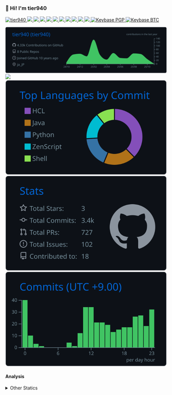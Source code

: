 ### 👋 Hi! I'm tier940

<p align="left"> 
  <a href="https://github.com/tier940/tier940/">
    <img src="https://komarev.com/ghpvc/?username=tier940" alt="tier940" />
  </a>
  <a href="http://twitter.com/tier940">
    <img height="20" src="https://img.shields.io/twitter/follow/tier940?label=Twitter&logo=twitter&style=flat" />
  </a>
  <a href="https://github.com/tier940">
    <img height="20" src="https://img.shields.io/github/followers/tier940?label=follow&logo=github&style=flat" />
  </a>
  <a href="https://www.reddit.com/user/tier940">
    <img height="20" src="https://img.shields.io/reddit/user-karma/combined/tier940?label=Reddit&logo=reddit&style=flat" />
  </a>
  <a href="https://stackoverflow.com/users/17317833/tier940">
    <img height="20" src="https://img.shields.io/stackexchange/stackoverflow/r/17317833?label=StackOverflow&logo=stack-overflow&style=flat" />
  </a>
  <a href="https://zenn.dev/tier940">
    <img height="20" src="https://zenn.badge.nikaera.com/s/tier940/likes" />
  </a>
  <a href="https://zenn.dev/tier940">
    <img height="20" src="https://zenn.badge.nikaera.com/s/tier940/followers" />
  </a>
  <a href="https://zenn.dev/tier940">
    <img height="20" src="https://zenn.badge.nikaera.com/s/tier940/articles" />
  </a>
  <a href="http://qiita.com/tier940">
    <img height="20" src="https://qiita-badge.apiapi.app/s/tier940/posts.svg" />
  </a>
  <a href="http://qiita.com/tier940">
    <img height="20" src="https://qiita-badge.apiapi.app/s/tier940/contributions.svg" />
  </a>
  <a href="https://github.com/tier940/tier940/">
    <img height="20" src="https://github.com/tier940/tier940/actions/workflows/main.yml/badge.svg" />
  </a>
  <a href="https://keybase.io/tier940">
    <img alt="Keybase PGP" src="https://img.shields.io/keybase/pgp/tier940">
  </a>
  <a href="https://keybase.io/tier940">
    <img alt="Keybase BTC" src="https://img.shields.io/keybase/btc/tier940">
  </a>
</p>

[![](https://raw.githubusercontent.com/tier940/tier940/main/profile-summary-card-output/github_dark/0-profile-details.svg)](https://github.com/vn7n24fzkq/github-profile-summary-cards)
[![](https://raw.githubusercontent.com/tier940/tier940/main/profile-summary-card-output/github_dark/1-repos-per-language.svg)](https://github.com/vn7n24fzkq/github-profile-summary-cards) [![](https://raw.githubusercontent.com/tier940/tier940/main/profile-summary-card-output/github_dark/2-most-commit-language.svg)](https://github.com/vn7n24fzkq/github-profile-summary-cards)
[![](https://raw.githubusercontent.com/tier940/tier940/main/profile-summary-card-output/github_dark/3-stats.svg)](https://github.com/vn7n24fzkq/github-profile-summary-cards) [![](https://raw.githubusercontent.com/tier940/tier940/main/profile-summary-card-output/github_dark/4-productive-time.svg)](https://github.com/vn7n24fzkq/github-profile-summary-cards)


#### Analysis
<!-- <img height="150" src="https://github.com/tier940/tier940/blob/master/images/stat.svg" alt="Alternative Text"/> -->

<details>
  <summary>Other Statics</summary>
  <!--START_SECTION:waka-->
![Code Time](http://img.shields.io/badge/Code%20Time-5%2C221%20hrs%2059%20mins-blue)

**🐱 My GitHub Data** 

> 📦 45.8 kB Used in GitHub's Storage 
 > 
> 💼 Opted to Hire
 > 
> 📜 13 Public Repositories 
 > 
> 🔑 6 Private Repositories 
 > 
**I'm an Early 🐤** 

```text
🌞 Morning                2426 commits        ████░░░░░░░░░░░░░░░░░░░░░   16.44 % 
🌆 Daytime                5442 commits        █████████░░░░░░░░░░░░░░░░   36.88 % 
🌃 Evening                5382 commits        █████████░░░░░░░░░░░░░░░░   36.48 % 
🌙 Night                  1505 commits        ███░░░░░░░░░░░░░░░░░░░░░░   10.20 % 
```
📅 **I'm Most Productive on Saturday** 

```text
Monday                   1508 commits        ███░░░░░░░░░░░░░░░░░░░░░░   10.22 % 
Tuesday                  2362 commits        ████░░░░░░░░░░░░░░░░░░░░░   16.01 % 
Wednesday                1788 commits        ███░░░░░░░░░░░░░░░░░░░░░░   12.12 % 
Thursday                 1524 commits        ███░░░░░░░░░░░░░░░░░░░░░░   10.33 % 
Friday                   2116 commits        ████░░░░░░░░░░░░░░░░░░░░░   14.34 % 
Saturday                 2798 commits        █████░░░░░░░░░░░░░░░░░░░░   18.96 % 
Sunday                   2659 commits        █████░░░░░░░░░░░░░░░░░░░░   18.02 % 
```


📊 **This Week I Spent My Time On** 

```text
🕑︎ Time Zone: Asia/Tokyo

💬 Programming Languages: 
Other                    32 hrs 21 mins      ████████████████████░░░░░   78.06 % 
Java                     5 hrs 12 mins       ███░░░░░░░░░░░░░░░░░░░░░░   12.58 % 
Markdown                 1 hr 26 mins        █░░░░░░░░░░░░░░░░░░░░░░░░   03.49 % 
YAML                     32 mins             ░░░░░░░░░░░░░░░░░░░░░░░░░   01.32 % 
JSON                     21 mins             ░░░░░░░░░░░░░░░░░░░░░░░░░   00.85 % 

🔥 Editors: 
Chrome                   28 hrs 24 mins      █████████████████░░░░░░░░   68.55 % 
Edge                     6 hrs 50 mins       ████░░░░░░░░░░░░░░░░░░░░░   16.51 % 
VS Code                  3 hrs 10 mins       ██░░░░░░░░░░░░░░░░░░░░░░░   07.66 % 
IntelliJ IDEA            3 hrs               ██░░░░░░░░░░░░░░░░░░░░░░░   07.28 % 

💻 Operating System: 
Windows                  39 hrs 53 mins      ████████████████████████░   96.25 % 
Linux                    1 hr 33 mins        █░░░░░░░░░░░░░░░░░░░░░░░░   03.75 % 
```

**I Mostly Code in Java** 

```text
Java                     13 repos            ████████████░░░░░░░░░░░░░   50.00 % 
ZenScript                3 repos             ███░░░░░░░░░░░░░░░░░░░░░░   11.54 % 
Shell                    2 repos             ██░░░░░░░░░░░░░░░░░░░░░░░   07.69 % 
Python                   2 repos             ██░░░░░░░░░░░░░░░░░░░░░░░   07.69 % 
HTML                     1 repo              █░░░░░░░░░░░░░░░░░░░░░░░░   03.85 % 
```



**Timeline**

![Lines of Code chart](https://raw.githubusercontent.com/tier940/tier940/main/assets/bar_graph.png)


 Last Updated on 15/02/2025 00:08:05 UTC
<!--END_SECTION:waka-->
</details>
